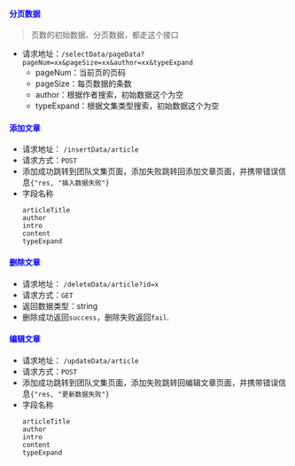 #### <font color="blue">分页数据</font>
> 页数的初始数据、分页数据，都走这个接口
- 请求地址：`/selectData/pageData?pageNum=xx&pageSize=xx&author=xx&typeExpand`
  + pageNum：当前页的页码
  + pageSize：每页数据的条数
  + author：根据作者搜索，初始数据这个为空
  + typeExpand：根据文集类型搜索，初始数据这个为空

#### <font color="blue">添加文章</font>
- 请求地址： `/insertData/article`
- 请求方式：`POST`
- 添加成功跳转到团队文集页面，添加失败跳转回添加文章页面，并携带错误信息`{"res, "插入数据失败"}`
- 字段名称
    ```
    articleTitle
    author
    intro
    content
    typeExpand
    ```

#### <font color="blue">删除文章</font>
- 请求地址： `/deleteData/article?id=x`
- 请求方式：`GET`
- 返回数据类型：string
- 删除成功返回`success`，删除失败返回`fail`.

#### <font color="blue">编辑文章</font>
- 请求地址： `/updateData/article`
- 请求方式：`POST`
- 添加成功跳转到团队文集页面，添加失败跳转回编辑文章页面，并携带错误信息`{"res, "更新数据失败"}`
- 字段名称
    ```
    articleTitle
    author
    intro
    content
    typeExpand
    ```